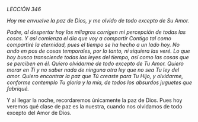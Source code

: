 *LECCIÓN 346*

*Hoy me envuelve la paz de Dios, y me olvido de todo excepto de Su Amor.*

_Padre, al despertar hoy los milagros corrigen mi percepción de todas las cosas. Y así comienza el día que voy a compartir Contigo tal como compartiré la eternidad, pues el tiempo se ha hecho a un lado hoy. No ando en pos de cosas temporales, por lo tanto, ni siquiera las veré. Lo que hoy busco transciende todas las leyes del tiempo, así como las cosas que se perciben en él. Quiero olvidarme de todo excepto de Tu Amor. Quiero morar en Ti y no saber nada de ninguna otra ley que no sea Tu ley del amor. Quiero encontrar la paz que Tú creaste para Tu Hijo, y olvidarme, conforme contemplo Tu gloria y la mía, de todos los absurdos juguetes que fabriqué._

Y al llegar la noche, recordaremos únicamente la paz de Dios. Pues hoy veremos qué clase de paz es la nuestra, cuando nos olvidamos de todo excepto del Amor de Dios.